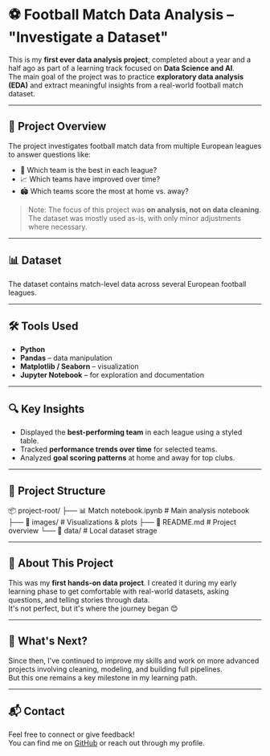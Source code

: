# ⚽ Football Match Data Analysis – "Investigate a Dataset"

This is my **first ever data analysis project**, completed about a year and a half ago as part of a learning track focused on **Data Science and AI**.  
The main goal of the project was to practice **exploratory data analysis (EDA)** and extract meaningful insights from a real-world football match dataset.

---

## 📌 Project Overview

The project investigates football match data from multiple European leagues to answer questions like:

- 🥇 Which team is the best in each league?
- 📈 Which teams have improved over time?
- 🏟️ Which teams score the most at home vs. away?

> Note: The focus of this project was **on analysis, not on data cleaning**. The dataset was mostly used as-is, with only minor adjustments where necessary.

---

## 📊 Dataset

The dataset contains match-level data across several European football leagues.  

---

## 🛠 Tools Used

- **Python**
- **Pandas** – data manipulation
- **Matplotlib / Seaborn** – visualization
- **Jupyter Notebook** – for exploration and documentation

---

## 🔍 Key Insights

- Displayed the **best-performing team** in each league using a styled table.
- Tracked **performance trends over time** for selected teams.
- Analyzed **goal scoring patterns** at home and away for top clubs.

---

## 📁 Project Structure

📦 project-root/
├── 📊 Match notebook.ipynb # Main analysis notebook
├── 📁 images/ # Visualizations & plots
├── 📄 README.md # Project overview
└── 📁 data/  # Local dataset strage


---

## 🙋 About This Project

This was my **first hands-on data project**. I created it during my early learning phase to get comfortable with real-world datasets, asking questions, and telling stories through data.  
It's not perfect, but it's where the journey began 😊

---

## 🚀 What's Next?

Since then, I've continued to improve my skills and work on more advanced projects involving cleaning, modeling, and building full pipelines.  
But this one remains a key milestone in my learning path.

---

## 📬 Contact

Feel free to connect or give feedback!  
You can find me on [GitHub](https://github.com/Amir152009) or reach out through my profile.